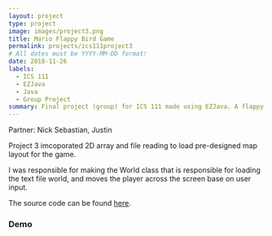 ```yaml
---
layout: project
type: project
image: images/project3.png
title: Mario Flappy Bird Game
permalink: projects/ics111project3
# All dates must be YYYY-MM-DD format!
date: 2018-11-26
labels:
  - ICS 111
  - EZJava
  - Java
  - Group Project
summary: Final project (group) for ICS 111 made using EZJava. A flappy bird style mario universe themed game.
---
```

Partner: Nick Sebastian, Justin

Project 3 imcoporated 2D array and file reading to load pre-designed map layout for the game.

I was responsible for making the World class that is responsible for loading the text file world, and moves the player across the screen base on user input.

The source code can be found [here](https://github.com/JunM1ao/ICS-111-Project-3).

### Demo
<div class="ui embed" data-source="youtube" data-id="mLztFxiPXHQ">
</div>

